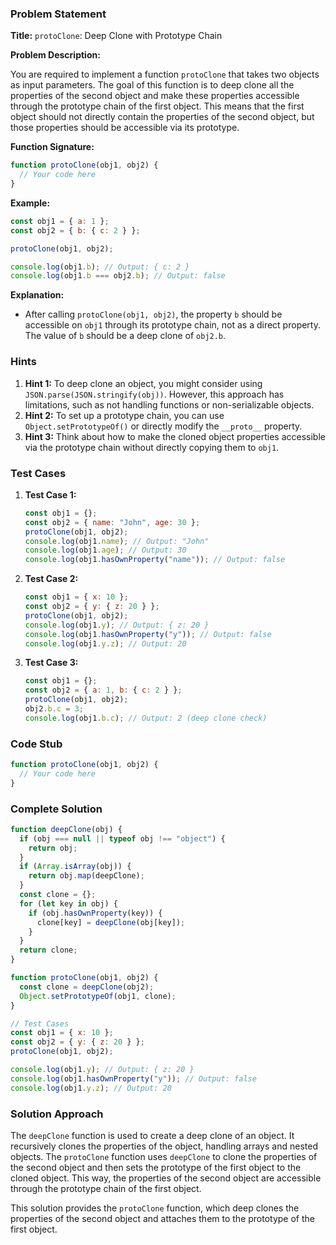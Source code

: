 ### Problem Statement

**Title:** `protoClone`: Deep Clone with Prototype Chain

<!-- Link: https://www.scaler.com/hire/test/problem/173125/ -->

**Problem Description:**

You are required to implement a function `protoClone` that takes two objects as input parameters. The goal of this function is to deep clone all the properties of the second object and make these properties accessible through the prototype chain of the first object. This means that the first object should not directly contain the properties of the second object, but those properties should be accessible via its prototype.

**Function Signature:**

```javascript
function protoClone(obj1, obj2) {
  // Your code here
}
```

**Example:**

```javascript
const obj1 = { a: 1 };
const obj2 = { b: { c: 2 } };

protoClone(obj1, obj2);

console.log(obj1.b); // Output: { c: 2 }
console.log(obj1.b === obj2.b); // Output: false
```

**Explanation:**

- After calling `protoClone(obj1, obj2)`, the property `b` should be accessible on `obj1` through its prototype chain, not as a direct property. The value of `b` should be a deep clone of `obj2.b`.

### Hints

1. **Hint 1:** To deep clone an object, you might consider using `JSON.parse(JSON.stringify(obj))`. However, this approach has limitations, such as not handling functions or non-serializable objects.
2. **Hint 2:** To set up a prototype chain, you can use `Object.setPrototypeOf()` or directly modify the `__proto__` property.
3. **Hint 3:** Think about how to make the cloned object properties accessible via the prototype chain without directly copying them to `obj1`.

### Test Cases

1. **Test Case 1:**

   ```javascript
   const obj1 = {};
   const obj2 = { name: "John", age: 30 };
   protoClone(obj1, obj2);
   console.log(obj1.name); // Output: "John"
   console.log(obj1.age); // Output: 30
   console.log(obj1.hasOwnProperty("name")); // Output: false
   ```

2. **Test Case 2:**

   ```javascript
   const obj1 = { x: 10 };
   const obj2 = { y: { z: 20 } };
   protoClone(obj1, obj2);
   console.log(obj1.y); // Output: { z: 20 }
   console.log(obj1.hasOwnProperty("y")); // Output: false
   console.log(obj1.y.z); // Output: 20
   ```

3. **Test Case 3:**
   ```javascript
   const obj1 = {};
   const obj2 = { a: 1, b: { c: 2 } };
   protoClone(obj1, obj2);
   obj2.b.c = 3;
   console.log(obj1.b.c); // Output: 2 (deep clone check)
   ```

### Code Stub

```javascript
function protoClone(obj1, obj2) {
  // Your code here
}
```

### Complete Solution

```javascript
function deepClone(obj) {
  if (obj === null || typeof obj !== "object") {
    return obj;
  }
  if (Array.isArray(obj)) {
    return obj.map(deepClone);
  }
  const clone = {};
  for (let key in obj) {
    if (obj.hasOwnProperty(key)) {
      clone[key] = deepClone(obj[key]);
    }
  }
  return clone;
}

function protoClone(obj1, obj2) {
  const clone = deepClone(obj2);
  Object.setPrototypeOf(obj1, clone);
}

// Test Cases
const obj1 = { x: 10 };
const obj2 = { y: { z: 20 } };
protoClone(obj1, obj2);

console.log(obj1.y); // Output: { z: 20 }
console.log(obj1.hasOwnProperty("y")); // Output: false
console.log(obj1.y.z); // Output: 20
```

### Solution Approach

The `deepClone` function is used to create a deep clone of an object. It recursively clones the properties of the object, handling arrays and nested objects. The `protoClone` function uses `deepClone` to clone the properties of the second object and then sets the prototype of the first object to the cloned object. This way, the properties of the second object are accessible through the prototype chain of the first object.

This solution provides the `protoClone` function, which deep clones the properties of the second object and attaches them to the prototype of the first object.

